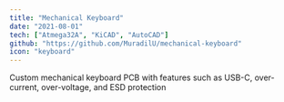 ```yaml
---
title: "Mechanical Keyboard"
date: "2021-08-01"
tech: ["Atmega32A", "KiCAD", "AutoCAD"]
github: "https://github.com/MuradilU/mechanical-keyboard"
icon: "keyboard"
---
```


Custom mechanical keyboard PCB with features such as USB-C, over-current, over-voltage, and ESD protection

